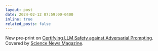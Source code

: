 ```yaml
---
layout: post
date: 2024-02-12 07:59:00-0400
inline: true
related_posts: false
---
```


New pre-print on [Certifying LLM Safety against Adversarial Prompting](https://arxiv.org/abs/2309.02705). Covered by [Science News Magazine](https://www.sciencenews.org/article/generative-ai-chatbots-chatgpt-safety-concerns?trk=feed_main-feed-card_feed-article-content).